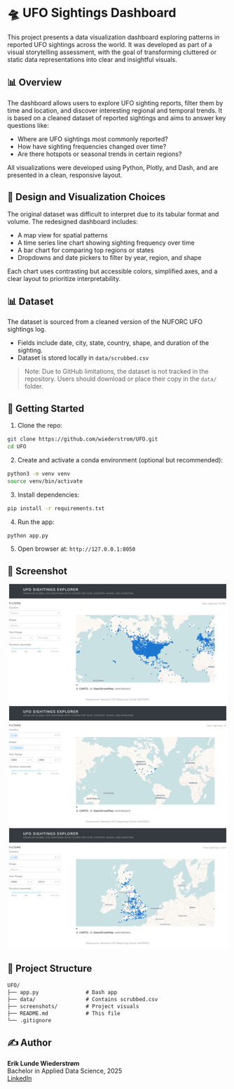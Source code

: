 # 🛸 UFO Sightings Dashboard

This project presents a data visualization dashboard exploring patterns in reported UFO sightings across the world. It was developed as part of a visual storytelling assessment, with the goal of transforming cluttered or static data representations into clear and insightful visuals.

## 📊 Overview

The dashboard allows users to explore UFO sighting reports, filter them by time and location, and discover interesting regional and temporal trends. It is based on a cleaned dataset of reported sightings and aims to answer key questions like:

- Where are UFO sightings most commonly reported?
- How have sighting frequencies changed over time?
- Are there hotspots or seasonal trends in certain regions?

All visualizations were developed using Python, Plotly, and Dash, and are presented in a clean, responsive layout.

## 📅 Design and Visualization Choices

The original dataset was difficult to interpret due to its tabular format and volume. The redesigned dashboard includes:

- A map view for spatial patterns
- A time series line chart showing sighting frequency over time
- A bar chart for comparing top regions or states
- Dropdowns and date pickers to filter by year, region, and shape

Each chart uses contrasting but accessible colors, simplified axes, and a clear layout to prioritize interpretability.

## 📊 Dataset

The dataset is sourced from a cleaned version of the NUFORC UFO sightings log.

- Fields include date, city, state, country, shape, and duration of the sighting.
- Dataset is stored locally in `data/scrubbed.csv`

> Note: Due to GitHub limitations, the dataset is not tracked in the repository. Users should download or place their copy in the `data/` folder.

## 🚀 Getting Started

1. Clone the repo:

```bash
git clone https://github.com/wiederstrom/UFO.git
cd UFO
```

2. Create and activate a conda environment (optional but recommended):

```bash
python3 -m venv venv
source venv/bin/activate
```

3. Install dependencies:

```bash
pip install -r requirements.txt
```

4. Run the app:

```bash
python app.py
```

5. Open browser at: `http://127.0.0.1:8050`

## 📸 Screenshot

![Dashboard Screenshot](screenshots/screenshot1.png)
![Dashboard Screenshot](screenshots/screenshot2.png)
![Dashboard Screenshot](screenshots/screenshot3.png)

## 📂 Project Structure

```
UFO/
├── app.py               # Dash app
├── data/                # Contains scrubbed.csv
├── screenshots/         # Project visuals
├── README.md            # This file
└── .gitignore
```

## ✍️ Author

**Erik Lunde Wiederstrøm**\
Bachelor in Applied Data Science, 2025\
[LinkedIn](https://linkedin.com/in/wiederstrom)
